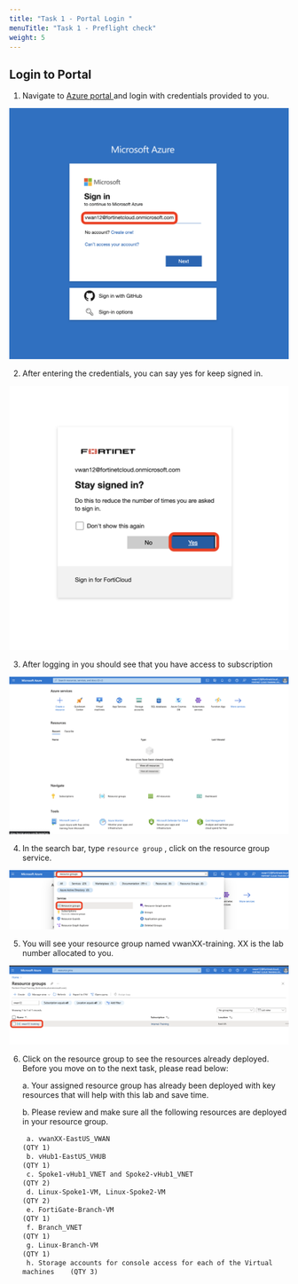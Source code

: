 ```yaml
---
title: "Task 1 - Portal Login "
menuTitle: "Task 1 - Preflight check"
weight: 5
---
```


## Login to Portal

1. Navigate to [Azure portal ](https://portal.azure.com "Azure Portal") and login with credentials provided to you. 

![portallogin1](../images/portallogin1.png)

2. After entering the credentials, you can say yes for keep signed in. 

![portallogin2](../images/portallogin2.png)

3. After logging in you should see that you have access to subscription 

![portallogin3](../images/portallogin3.png)

4. In the search bar, type ```resource group``` , click on the resource group service. 

![portallogin3_1](../images/portallogin3_1.png)

5. You will see your resource group named vwanXX-training. XX is the lab number allocated to you.

![portallogin4](../images/portallogin4.png)

6. Click on the resource group to see the resources already deployed. Before you move on to the next task, please read below: 

    a. Your assigned resource group has already been deployed with key resources that will help with this lab and save time. 
    
    b. Please review and make sure all the following resources are deployed in your resource group.

        a. vwanXX-EastUS_VWAN                                                      (QTY 1)
        b. vHub1-EastUS_VHUB                                                       (QTY 1)
        c. Spoke1-vHub1_VNET and Spoke2-vHub1_VNET                                 (QTY 2)
        d. Linux-Spoke1-VM, Linux-Spoke2-VM                                        (QTY 2)
        e. FortiGate-Branch-VM                                                     (QTY 1)
        f. Branch_VNET                                                             (QTY 1)
        g. Linux-Branch-VM                                                         (QTY 1)
        h. Storage accounts for console access for each of the Virtual machines    (QTY 3)
